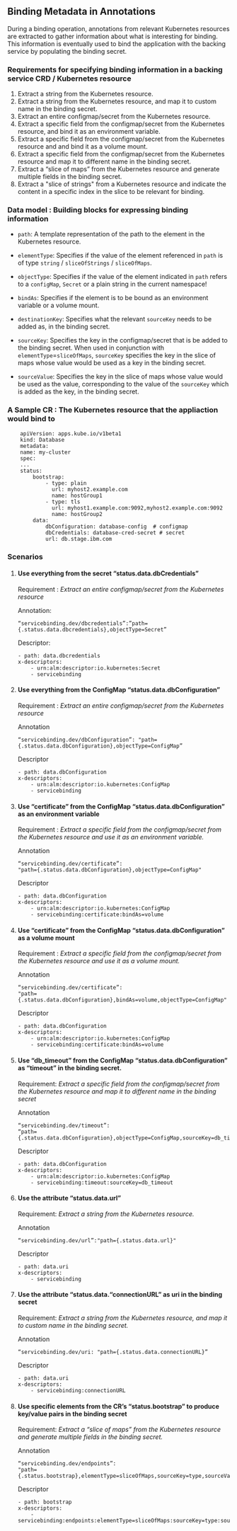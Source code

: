 ## Binding Metadata in Annotations

 During a binding operation, annotations from relevant Kubernetes resources are extracted to gather information about what is interesting for binding. This information is eventually used to bind the application with the backing service by populating the binding secret.

### Requirements for specifying binding information in a backing service CRD / Kubernetes resource

1. Extract a string from the Kubernetes resource.
2. Extract a string from the Kubernetes resource, and map it to custom name in the binding secret.
3. Extract an entire configmap/secret from the Kubernetes resource.
4. Extract a specific field from the configmap/secret from the Kubernetes resource, and bind it as an environment variable.
5. Extract a specific field from the configmap/secret from the Kubernetes resource and and bind it as a volume mount.
6. Extract a specific field from the configmap/secret from the Kubernetes resource and map it to different name in the binding secret.
7. Extract a “slice of maps” from the Kubernetes resource and generate multiple fields in the binding secret.
8. Extract a "slice of strings" from a Kubernetes resource and indicate the content in a specific index in the slice to be relevant for binding.


### Data model : Building blocks for expressing binding information

* `path`: A template representation of the path to the element in the Kubernetes resource.

* `elementType`: Specifies if the value of the element referenced in `path` is of type `string` / `sliceOfStrings` / `sliceOfMaps`. 

* `objectType`: Specifies if the value of the element indicated in `path` refers to a `configMap`, `Secret` or a plain string in the current namespace! 

* `bindAs`: Specifies if the element is to be bound as an environment variable or a volume mount.

* `destinationKey`: Specifies what the relevant `sourceKey` needs to be added as, in the binding secret.

* `sourceKey`: Specifies the key in the configmap/secret that is be added to the binding secret. When used in conjunction with `elementType`=`sliceOfMaps`, `sourceKey` specifies the key in the slice of maps whose value would be used as a key in the binding secret.

* `sourceValue`: Specifies the key in the slice of maps whose value would be used as the value, corresponding to the value of the `sourceKey` which is added as the key, in the binding secret.


### A Sample CR : The Kubernetes resource that the appliaction would bind to

```
    apiVersion: apps.kube.io/v1beta1
    kind: Database
    metadata:
    name: my-cluster
    spec:
    ...
    status:
        bootstrap:   
            - type: plain   
    	      url: myhost2.example.com
              name: hostGroup1
            - type: tls
    	      url: myhost1.example.com:9092,myhost2.example.com:9092
              name: hostGroup2
        data:
            dbConfiguration: database-config  # configmap 
            dbCredentials: database-cred-secret # secret
            url: db.stage.ibm.com
```



### Scenarios


1. #### Use everything from the secret  “status.data.dbCredentials” 

    Requirement : *Extract an entire configmap/secret from the Kubernetes resource*


    Annotation:

    ```
    “servicebinding.dev/dbcredentials”:”path={.status.data.dbcredentials},objectType=Secret”
    ```


    Descriptor:

    ```
    - path: data.dbcredentials
    x-descriptors:
        - urn:alm:descriptor:io.kubernetes:Secret 
        - servicebinding
    ```


2. #### Use everything from the ConfigMap “status.data.dbConfiguration” 


    Requirement : *Extract an entire configmap/secret from the Kubernetes resource*

    Annotation

    ```
    “servicebinding.dev/dbConfiguration”: "path={.status.data.dbConfiguration},objectType=ConfigMap”
    ```


    Descriptor

    ```
    - path: data.dbConfiguration
    x-descriptors:
        - urn:alm:descriptor:io.kubernetes:ConfigMap 
        - servicebinding
    ```

3. #### Use “certificate” from the ConfigMap “status.data.dbConfiguration” as an environment variable

    Requirement : *Extract a specific field from the configmap/secret from the Kubernetes resource and use it as an environment variable.*


    Annotation

    ```
    “servicebinding.dev/certificate”:
    "path={.status.data.dbConfiguration},objectType=ConfigMap"
    ```


    Descriptor


    ```
    - path: data.dbConfiguration
    x-descriptors:
        - urn:alm:descriptor:io.kubernetes:ConfigMap 
        - servicebinding:certificate:bindAs=volume
    ```


4. #### Use “certificate” from the ConfigMap “status.data.dbConfiguration” as a volume mount

    Requirement : *Extract a specific field from the configmap/secret from the Kubernetes resource and use it as a volume mount.*


    Annotation

    ```
    “servicebinding.dev/certificate”:
    "path={.status.data.dbConfiguration},bindAs=volume,objectType=ConfigMap"
    ```


    Descriptor


    ```
    - path: data.dbConfiguration
    x-descriptors:
        - urn:alm:descriptor:io.kubernetes:ConfigMap 
        - servicebinding:certificate:bindAs=volume
    ```


5. #### Use “db_timeout” from the ConfigMap “status.data.dbConfiguration” as “timeout” in the binding secret.

    Requirement: *Extract a specific field from the configmap/secret from the Kubernetes resource and map it to different name in the binding secret*

    Annotation

    ```
    “servicebinding.dev/timeout”: 
    “path={.status.data.dbConfiguration},objectType=ConfigMap,sourceKey=db_timeout”
    ```


    Descriptor

    ```
    - path: data.dbConfiguration
    x-descriptors:
        - urn:alm:descriptor:io.kubernetes:ConfigMap 
        - servicebinding:timeout:sourceKey=db_timeout
    ```

6. #### Use the attribute “status.data.url”

    Requirement: *Extract a string from the Kubernetes resource.*

    Annotation

    ```
    “servicebinding.dev/url”:"path={.status.data.url}"
    ```

    Descriptor

    ```
    - path: data.uri
    x-descriptors:
        - servicebinding
    ```

7. #### Use the attribute “status.data.“connectionURL” as uri in the binding secret

    Requirement: *Extract a string from the Kubernetes resource, and map it to custom name in the binding secret.*

    Annotation

    ```
    “servicebinding.dev/uri: "path={.status.data.connectionURL}”
    ```



    Descriptor

    ```
    - path: data.uri
    x-descriptors:
        - servicebinding:connectionURL
    ```

8. #### Use specific elements from the CR’s “status.bootstrap” to produce key/value pairs in the  binding secret

    Requirement: *Extract a “slice of maps” from the Kubernetes resource and generate multiple fields in the binding secret.*

    Annotation

    ```
    “servicebinding.dev/endpoints”:
    "path={.status.bootstrap},elementType=sliceOfMaps,sourceKey=type,sourceValue=url" 
    ```


    Descriptor

    ```
    - path: bootstrap
    x-descriptors:
        - servicebinding:endpoints:elementType=sliceOfMaps:sourceKey=type:sourceValue=url
    ```

